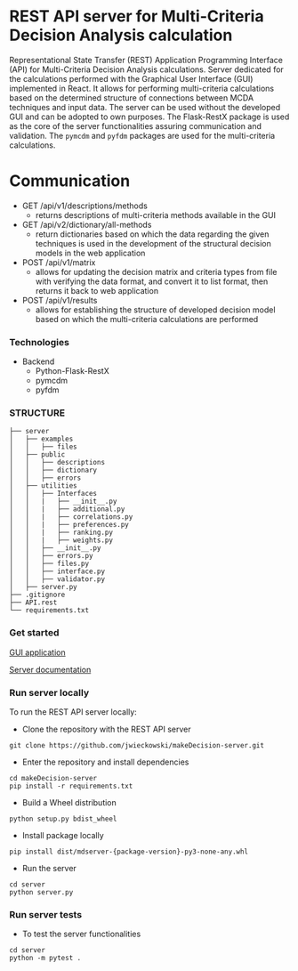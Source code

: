 # REST API server for Multi-Criteria Decision Analysis calculation

Representational State Transfer (REST) Application Programming Interface (API) for Multi-Criteria Decision Analysis calculations.
Server dedicated for the calculations performed with the Graphical User Interface (GUI) implemented in React. It allows for performing multi-criteria calculations based on the determined structure of connections between MCDA techniques and input data.
The server can be used without the developed GUI and can be adopted to own purposes.
The Flask-RestX package is used as the core of the server functionalities assuring communication and validation.
The `pymcdm` and `pyfdm` packages are used for the multi-criteria calculations.

# Communication

- GET /api/v1/descriptions/methods
  - returns descriptions of multi-criteria methods available in the GUI
- GET /api/v2/dictionary/all-methods
  - return dictionaries based on which the data regarding the given techniques is used in the development of the structural decision models in the web application
- POST /api/v1/matrix
  - allows for updating the decision matrix and criteria types from file with verifying the data format, and convert it to list format, then returns it back to web application
- POST /api/v1/results
  - allows for establishing the structure of developed decision model based on which the multi-criteria calculations are performed

### Technologies

- Backend
  - Python-Flask-RestX
  - pymcdm
  - pyfdm

### STRUCTURE

```
├── server
│   ├── examples
│   │   ├── files
│   ├── public
│   │   ├── descriptions
│   │   ├── dictionary
│   │   ├── errors
│   ├── utilities
│   │   ├── Interfaces
│   │   |   ├── __init__.py
│   │   |   ├── additional.py
│   │   |   ├── correlations.py
│   │   |   ├── preferences.py
│   │   |   ├── ranking.py
│   │   |   ├── weights.py
│   │   ├── __init__.py
│   │   ├── errors.py
│   │   ├── files.py
│   │   ├── interface.py
│   │   ├── validator.py
│   ├── server.py
├── .gitignore
├── API.rest
└── requirements.txt
```

### Get started

[GUI application](http://make-decision.it)

[Server documentation](http://api.make-decision.it/api/v1/documentation)

### Run server locally

To run the REST API server locally:

- Clone the repository with the REST API server

```
git clone https://github.com/jwieckowski/makeDecision-server.git
```

- Enter the repository and install dependencies

```
cd makeDecision-server
pip install -r requirements.txt
```

- Build a Wheel distribution

`python setup.py bdist_wheel`

- Install package locally

`pip install dist/mdserver-{package-version}-py3-none-any.whl`

- Run the server

```
cd server
python server.py
```

### Run server tests

- To test the server functionalities

```
cd server
python -m pytest .
```
